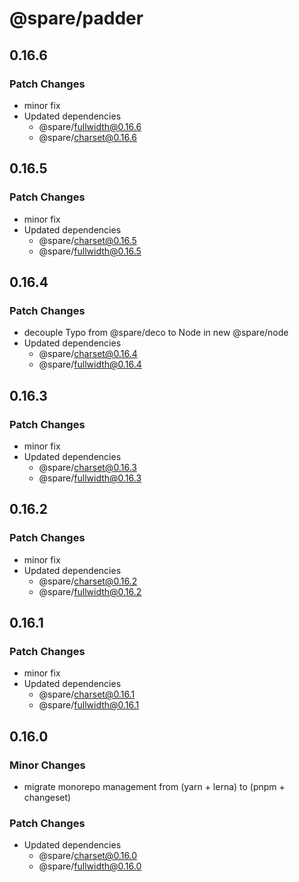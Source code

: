 # @spare/padder

## 0.16.6

### Patch Changes

- minor fix
- Updated dependencies
  - @spare/fullwidth@0.16.6
  - @spare/charset@0.16.6

## 0.16.5

### Patch Changes

- minor fix
- Updated dependencies
  - @spare/charset@0.16.5
  - @spare/fullwidth@0.16.5

## 0.16.4

### Patch Changes

- decouple Typo from @spare/deco to Node in new @spare/node
- Updated dependencies
  - @spare/charset@0.16.4
  - @spare/fullwidth@0.16.4

## 0.16.3

### Patch Changes

- minor fix
- Updated dependencies
  - @spare/charset@0.16.3
  - @spare/fullwidth@0.16.3

## 0.16.2

### Patch Changes

- minor fix
- Updated dependencies
  - @spare/charset@0.16.2
  - @spare/fullwidth@0.16.2

## 0.16.1

### Patch Changes

- minor fix
- Updated dependencies
  - @spare/charset@0.16.1
  - @spare/fullwidth@0.16.1

## 0.16.0

### Minor Changes

- migrate monorepo management from (yarn + lerna) to (pnpm + changeset)

### Patch Changes

- Updated dependencies
  - @spare/charset@0.16.0
  - @spare/fullwidth@0.16.0
